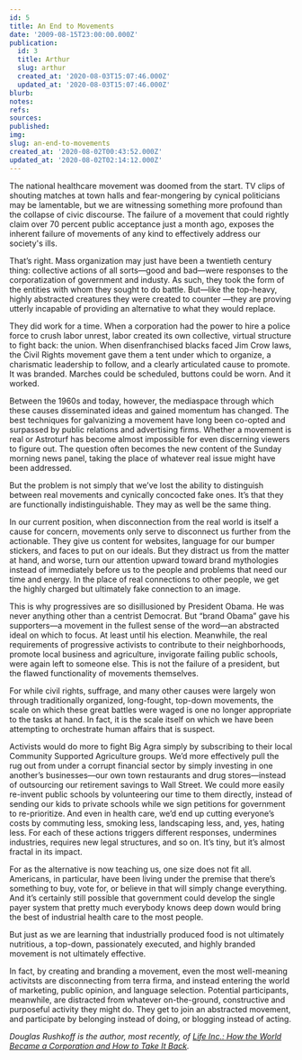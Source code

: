 ```yaml
---
id: 5
title: An End to Movements
date: '2009-08-15T23:00:00.000Z'
publication:
  id: 3
  title: Arthur
  slug: arthur
  created_at: '2020-08-03T15:07:46.000Z'
  updated_at: '2020-08-03T15:07:46.000Z'
blurb: 
notes: 
refs: 
sources: 
published: 
img: 
slug: an-end-to-movements
created_at: '2020-08-02T00:43:52.000Z'
updated_at: '2020-08-02T02:14:12.000Z'
---
```

The national healthcare movement was doomed from the start. TV clips of shouting matches at town halls and fear-mongering by cynical politicians may be lamentable, but we are witnessing something more profound than the collapse of civic discourse. The failure of a movement that could rightly claim over 70 percent public acceptance just a month ago, exposes the inherent failure of movements of any kind to effectively address our society's ills.

That’s right. Mass organization may just have been a twentieth century thing: collective actions of all sorts—good and bad—were responses to the corporatization of government and industy. As such, they took the form of the entities with whom they sought to do battle. But—like the top-heavy, highly abstracted creatures they were created to counter —they are proving utterly incapable of providing an alternative to what they would replace.

They did work for a time. When a corporation had the power to hire a police force to crush labor unrest, labor created its own collective, virtual structure to fight back: the union. When disenfranchised blacks faced Jim Crow laws, the Civil Rights movement gave them a tent under which to organize, a charismatic leadership to follow, and a clearly articulated cause to promote. It was branded. Marches could be scheduled, buttons could be worn. And it worked.

Between the 1960s and today, however, the mediaspace through which these causes disseminated ideas and gained momentum has changed. The best techniques for galvanizing a movement have long been co-opted and surpassed by public relations and advertising firms. Whether a movement is real or Astroturf has become almost impossible for even discerning viewers to figure out. The question often becomes the new content of the Sunday morning news panel, taking the place of whatever real issue might have been addressed.

But the problem is not simply that we’ve lost the ability to distinguish between real movements and cynically concocted fake ones. It’s that they are functionally indistinguishable. They may as well be the same thing.

In our current position, when disconnection from the real world is itself a cause for concern, movements only serve to disconnect us further from the actionable. They give us content for websites, language for our bumper stickers, and faces to put on our ideals. But they distract us from the matter at hand, and worse, turn our attention upward toward brand mythologies instead of immediately before us to the people and problems that need our time and energy. In the place of real connections to other people, we get the highly charged but ultimately fake connection to an image.

This is why progressives are so disillusioned by President Obama. He was never anything other than a centrist Democrat. But “brand Obama” gave his supporters—a movement in the fullest sense of the word—an abstracted ideal on which to focus. At least until his election. Meanwhile, the real requirements of progressive activists to contribute to their neighborhoods, promote local business and agriculture, invigorate failing public schools, were again left to someone else. This is not the failure of a president, but the flawed functionality of movements themselves.

For while civil rights, suffrage, and many other causes were largely won through traditionally organized, long-fought, top-down movements, the scale on which these great battles were waged is one no longer appropriate to the tasks at hand. In fact, it is the scale itself on which we have been attempting to orchestrate human affairs that is suspect.

Activists would do more to fight Big Agra simply by subscribing to their local Community Supported Agriculture groups. We’d more effectively pull the rug out from under a corrupt financial sector by simply investing in one another’s businesses—our own town restaurants and drug stores—instead of outsourcing our retirement savings to Wall Street. We could more easily re-invent public schools by volunteering our time to them directly, instead of sending our kids to private schools while we sign petitions for government to re-prioritize. And even in health care, we’d end up cutting everyone’s costs by commuting less, smoking less, landscaping less, and, yes, hating less. For each of these actions triggers different responses, undermines industries, requires new legal structures, and so on. It’s tiny, but it’s almost fractal in its impact.

For as the alternative is now teaching us, one size does not fit all. Americans, in particular, have been living under the premise that there’s something to buy, vote for, or believe in that will simply change everything. And it’s certainly still possible that government could develop the single payer system that pretty much everybody knows deep down would bring the best of industrial health care to the most people.

But just as we are learning that industrially produced food is not ultimately nutritious, a top-down, passionately executed, and highly branded movement is not ultimately effective.

In fact, by creating and branding a movement, even the most well-meaning activitsts are disconnecting from terra firma, and instead entering the world of marketing, public opinion, and language selection. Potential participants, meanwhile, are distracted from whatever on-the-ground, constructive and purposeful activity they might do. They get to join an abstracted movement, and participate by belonging instead of doing, or blogging instead of acting.

*Douglas Rushkoff is the author, most recently, of [Life Inc.: How the World Became a Corporation and How to Take It Back](http://www.amazon.com/gp/product/1400066891?ie=UTF8&tag=barbelith&linkCode=as2&camp=1789&creative=390957&creativeASIN=1400066891).*
